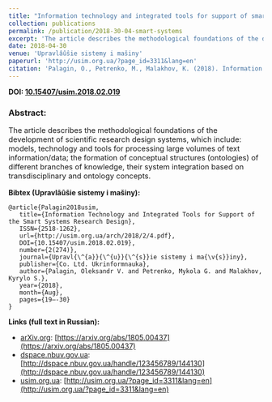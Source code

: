 ```yaml
---
title: "Information technology and integrated tools for support of smart systems research design"
collection: publications
permalink: /publication/2018-30-04-smart-systems
excerpt: 'The article describes the methodological foundations of the development of scientific research design systems, which include: models, technology and tools for processing large volumes of text information/data; the formation of conceptual structures (ontologies) of different branches of knowledge, their system integration based on transdisciplinary and ontology concepts.'
date: 2018-04-30
venue: 'Upravlâûŝie sistemy i mašiny'
paperurl: 'http://usim.org.ua/?page_id=3311&lang=en'
citation: 'Palagin, O., Petrenko, M., Malakhov, K. (2018). Information Technology and Integrated Tools for Support of the Smart Systems Research Design. <i>Upravlâûŝie sistemy i mašiny, 2(274)</i>, 19-30. DOI: 10.15407/usim.2018.02.019'
---
```


**DOI: [10.15407/usim.2018.02.019](https://doi.org/10.15407/usim.2018.02.019)**

### Abstract:
<p style="font-size:11pt">
The article describes the methodological foundations of the development of scientific research design systems, which include: models, technology and tools for processing large volumes of text information/data; the formation of conceptual structures (ontologies) of different branches of knowledge, their system integration based on transdisciplinary and ontology concepts.
</p>

**Bibtex (Upravlâûŝie sistemy i mašiny):**
```
@article{Palagin2018usim,
   title={Information Technology and Integrated Tools for Support of the Smart Systems Research Design},
   ISSN={2518-1262},
   url={http://usim.org.ua/arch/2018/2/4.pdf},
   DOI={10.15407/usim.2018.02.019},
   number={2(274)},
   journal={Upravl{\^{a}}{\^{u}}{\^{s}}ie sistemy i ma{\v{s}}iny},
   publisher={Co. Ltd. Ukrinformnauka},
   author={Palagin, Oleksandr V. and Petrenko, Mykola G. and Malakhov, Kyrylo S.},
   year={2018},
   month={Aug},
   pages={19–-30}
}
```

**Links (full text in Russian):**
* [arXiv.org](https://arxiv.org/a/0000-0003-3223-9844): [https://arxiv.org/abs/1805.00437](https://arxiv.org/abs/1805.00437)
* [dspace.nbuv.gov.ua](http://dspace.nbuv.gov.ua/): [http://dspace.nbuv.gov.ua/handle/123456789/144130](http://dspace.nbuv.gov.ua/handle/123456789/144130)
* [usim.org.ua](http://usim.org.ua/?lang=en): [http://usim.org.ua/?page_id=3311&lang=en](http://usim.org.ua/?page_id=3311&lang=en)
